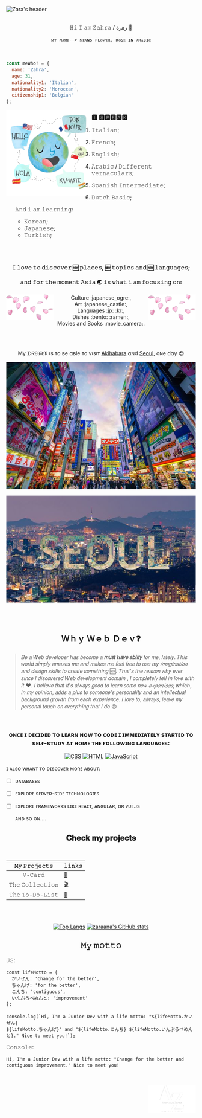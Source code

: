 <!-- Headers -->
![Zara's header](img/header.gif)

<br>
 
  <div align="center"> 
     𝙷𝚒 𝙸 𝚊𝚖  𝚉𝚊𝚑𝚛𝚊 /  زهرة 🌹
   
   <!-- Code Blocks -->
```ᴍʏ ɴᴀᴍᴇ--> ᴍᴇᴀɴs ғʟᴏᴡᴇʀ, ʀᴏsᴇ ɪɴ ᴀʀᴀʙɪᴄ```
</div>

<br>

```javascript
const meWho? = {
  name: 'Zahra',
  age: 31,
  nationality1: 'Italian',
  nationality2: 'Moroccan',
  citizenship1: 'Belgian'
};
```

<img align="left" width="45%" alt="petals" src="img/languages-removebg-preview.png"></img>
<!-- Unordered and Ordered list -->
### 🅸 🆂🅿🅴🅰🅺

1. 𝙸𝚝𝚊𝚕𝚒𝚊𝚗;
1. 𝙵𝚛𝚎𝚗𝚌𝚑;
1. 𝙴𝚗𝚐𝚕𝚒𝚜𝚑;
1. 𝙰𝚛𝚊𝚋𝚒𝚌 / 𝙳𝚒𝚏𝚏𝚎𝚛𝚎𝚗𝚝 𝚟𝚎𝚛𝚗𝚊𝚌𝚞𝚕𝚊𝚛𝚜;
1. 𝚂𝚙𝚊𝚗𝚒𝚜𝚑 𝙸𝚗𝚝𝚎𝚛𝚖𝚎𝚍𝚒𝚊𝚝𝚎;
2. 𝙳𝚞𝚝𝚌𝚑 𝙱𝚊𝚜𝚒𝚌;

   𝙰𝚗𝚍 𝚒 𝚊𝚖  𝚕𝚎𝚊𝚛𝚗𝚒𝚗𝚐:
    * 𝙺𝚘𝚛𝚎𝚊𝚗;
    * 𝙹𝚊𝚙𝚊𝚗𝚎𝚜𝚎;
    * 𝚃𝚞𝚛𝚔𝚒𝚜𝚑;
<br>
<br>


   
####  <p align="center "> 𝙸 𝚕𝚘𝚟𝚎 𝚝𝚘 𝚍𝚒𝚜𝚌𝚘𝚟𝚎𝚛 :new: 𝚙𝚕𝚊𝚌𝚎𝚜, :new: 𝚝𝚘𝚙𝚒𝚌𝚜 𝚊𝚗𝚍 :new: 𝚕𝚊𝚗𝚐𝚞𝚊𝚐𝚎𝚜;
#### <p align="center ">  𝚊𝚗𝚍 𝚏𝚘𝚛 𝚝𝚑𝚎 𝚖𝚘𝚖𝚎𝚗𝚝 𝙰𝚜𝚒𝚊 :earth_asia: 𝚒𝚜 𝚠𝚑𝚊𝚝 𝚒 𝚊𝚖 𝚏𝚘𝚌𝚞𝚜𝚒𝚗𝚐 𝚘𝚗: 

<img align="right" width="25%" alt="petals" src="img/petals.png"></img>
<img align="left" width="25%" alt="petals" src="img/petals.png"></img>


 <!-- 𝙴𝚖𝚘𝚓𝚒 -->
<p align="center"> 
 Culture :japanese_ogre:, <br>
 Art :japanese_castle:, <br>
 Languages :jp: :kr:, <br>
 Dishes :bento: :ramen:, <br>
Movies and Books :movie_camera:. <br>
</p>

<br>
<br>

<!-- links -->
<p align="center" >
 My ᗪᖇᙓᗩᙏ ιѕ тo вe αвle тo vιѕιт
  <a href="https://en.wikipedia.org/wiki/Akihabara">Akihabara</a>
  αɴd
  <a href="https://en.wikipedia.org/wiki/Seoul">Seoul</a>,
 oɴe dαy 😍
</p>

<!-- My dreαм ιѕ тo вe αвle тo vιѕιт 
***[Akihabara](https://en.wikipedia.org/wiki/Akihabara)*** αɴd ***[Seoul :kr:](https://en.wikipedia.org/wiki/Seoul)***, oɴe dαy :heart_eyes: -->

   

<!-- Images -->

<div align="center">  
   
<!--  <img align="left" width="15%" alt="jp" src="img/jpflag.jpg"></img> -->
   ![Akihabara/Japan](https://github.com/zaraana/zaraana/blob/main/img/akihabara.png "秋葉原")

</div>

   
<div align="center"> 
   
   <!-- <img align="left" width="15%" alt="kr" src="img/krflg.jpg"></img> -->
   ![Seol/Korea](https://github.com/zaraana/zaraana/blob/main/img/seoul.jpg "서울")

</div>

<br>
<br>

<!-- Emphasis -->
## <div align="center"> Ｗｈｙ Ｗｅｂ Ｄｅｖ❓


> 𝐵𝑒 𝑎 𝑊𝑒𝑏 𝑑𝑒𝑣𝑒𝑙𝑜𝑝𝑒𝑟 ℎ𝑎𝑠 𝑏𝑒𝑐𝑜𝑚𝑒 𝑎 __𝑚𝑢𝑠𝑡 ℎ𝑎𝑣𝑒 𝑎𝑏𝑙𝑖𝑡𝑦__ 𝑓𝑜𝑟 𝑚𝑒, 𝑙𝑎𝑡𝑒𝑙𝑦.
𝑇ℎ𝑖𝑠 𝑤𝑜𝑟𝑙𝑑 𝑠𝑖𝑚𝑝𝑙𝑦 𝑎𝑚𝑎𝑧𝑒𝑠 𝑚𝑒 𝑎𝑛𝑑 𝑚𝑎𝑘𝑒𝑠 𝑚𝑒 𝑓𝑒𝑒𝑙 𝑓𝑟𝑒𝑒 𝑡𝑜 𝑢𝑠𝑒 𝑚𝑦 *𝑖𝑚𝑎𝑔𝑖𝑛𝑎𝑡𝑖𝑜𝑛* 𝑎𝑛𝑑 𝑑𝑒𝑠𝑖𝑔𝑛 𝑠𝑘𝑖𝑙𝑙𝑠 𝑡𝑜 𝑐𝑟𝑒𝑎𝑡𝑒 𝑠𝑜𝑚𝑒𝑡ℎ𝑖𝑛𝑔 :new:.
𝑇ℎ𝑎𝑡'𝑠 𝑡ℎ𝑒 𝑟𝑒𝑎𝑠𝑜𝑛 𝑤ℎ𝑦 𝑒𝑣𝑒𝑟 𝑠𝑖𝑛𝑐𝑒 𝐼 𝑑𝑖𝑠𝑐𝑜𝑣𝑒𝑟𝑒𝑑 𝑊𝑒𝑏 𝑑𝑒𝑣𝑒𝑙𝑜𝑝𝑚𝑒𝑛𝑡 𝑑𝑜𝑚𝑎𝑖𝑛 , 𝐼 𝑐𝑜𝑚𝑝𝑙𝑒𝑡𝑒𝑙𝑦 𝑓𝑒𝑙𝑙 𝑖𝑛 𝑙𝑜𝑣𝑒 𝑤𝑖𝑡ℎ 𝑖𝑡 :heart:.
> 𝐼 𝑏𝑒𝑙𝑖𝑒𝑣𝑒 𝑡ℎ𝑎𝑡 𝑖𝑡'𝑠 𝑎𝑙𝑤𝑎𝑦𝑠 𝑔𝑜𝑜𝑑 𝑡𝑜 𝑙𝑒𝑎𝑟𝑛 𝑠𝑜𝑚𝑒 𝑛𝑒𝑤 *_𝑒𝑥𝑝𝑒𝑟𝑡𝑖𝑠𝑒𝑠_*, 𝑤ℎ𝑖𝑐ℎ, 𝑖𝑛 𝑚𝑦 𝑜𝑝𝑖𝑛𝑖𝑜𝑛, 𝑎𝑑𝑑𝑠 𝑎 𝑝𝑙𝑢𝑠 𝑡𝑜 𝑠𝑜𝑚𝑒𝑜𝑛𝑒'𝑠 𝑝𝑒𝑟𝑠𝑜𝑛𝑎𝑙𝑖𝑡𝑦 𝑎𝑛𝑑 𝑎𝑛 𝑖𝑛𝑡𝑒𝑙𝑙𝑒𝑐𝑡𝑢𝑎𝑙 𝑏𝑎𝑐𝑘𝑔𝑟𝑜𝑢𝑛𝑑 𝑔𝑟𝑜𝑤𝑡ℎ 𝑓𝑟𝑜𝑚 𝑒𝑎𝑐ℎ 𝑒𝑥𝑝𝑒𝑟𝑖𝑒𝑛𝑐𝑒.
𝐼 𝑙𝑜𝑣𝑒 𝑡𝑜, 𝑎𝑙𝑤𝑎𝑦𝑠, 𝑙𝑒𝑎𝑣𝑒 𝑚𝑦 𝑝𝑒𝑟𝑠𝑜𝑛𝑎𝑙 𝑡𝑜𝑢𝑐ℎ 𝑜𝑛 𝑒𝑣𝑒𝑟𝑦𝑡ℎ𝑖𝑛𝑔 𝑡ℎ𝑎𝑡 𝐼 𝑑𝑜 :smile:

<br>

### <div align="center">  ᴏɴᴄᴇ ɪ ᴅᴇᴄɪᴅᴇᴅ ᴛᴏ ʟᴇᴀʀɴ ʜᴏᴡ ᴛᴏ ᴄᴏᴅᴇ ɪ ɪᴍᴍᴇᴅɪᴀᴛᴇʟʏ sᴛᴀʀᴛᴇᴅ ᴛᴏ sᴇʟғ-sᴛᴜᴅʏ ᴀᴛ ʜᴏᴍᴇ ᴛʜᴇ ғᴏʟʟᴏᴡɪɴɢ ʟᴀɴɢᴜᴀɢᴇs: 
<div align="center">

[![CSS](https://skillicons.dev/icons?i=css)](https://skillicons.dev)
[![HTML](https://skillicons.dev/icons?i=html)](https://skillicons.dev)
[![JavaScript](https://skillicons.dev/icons?i=js)](https://skillicons.dev)

</div>

<!-- Task Lists -->
ɪ ᴀʟsᴏ ᴡʜᴀɴᴛ ᴛᴏ ᴅɪsᴄᴏᴠᴇʀ ᴍᴏʀᴇ ᴀʙᴏᴜᴛ: 
   
- [ ] ᴅᴀᴛᴀʙᴀsᴇs

- [ ] ᴇxᴘʟᴏʀᴇ sᴇʀᴠᴇʀ-sɪᴅᴇ ᴛᴇᴄʜɴᴏʟᴏɢɪᴇs

- [ ] ᴇxᴘʟᴏʀᴇ ғʀᴀᴍᴇᴡᴏʀᴋs ʟɪᴋᴇ ʀᴇᴀᴄᴛ, ᴀɴɢᴜʟᴀʀ, ᴏʀ ᴠᴜᴇ.ᴊs

  ᴀɴᴅ sᴏ ᴏɴ....

<div align="center">
   




   
## 𝐂𝐡𝐞𝐜𝐤 𝐦𝐲 𝐩𝐫𝐨𝐣𝐞𝐜𝐭𝐬

<br>
   
   <!-- Tables -->
   𝙼𝚢 𝙿𝚛𝚘𝚓𝚎𝚌𝚝𝚜                         |   𝚕𝚒𝚗𝚔𝚜                              |
|:------------------------------------:|------------------------------------|
|         𝚅-𝙲𝚊𝚛𝚍                      |[🪪](https://github.com/zaraana/V-Card)|
|        𝚃𝚑𝚎 𝙲𝚘𝚕𝚕𝚎𝚌𝚝𝚒𝚘𝚗               |[🎬](https://github.com/zaraana/The-Collection)|
|         𝚃𝚑𝚎 𝚃𝚘-𝙳𝚘-𝙻𝚒𝚜𝚝              |[📝](https://github.com/zaraana/The-To-Do-List)|


<br>
<br>



[![Top Langs](https://github-readme-stats.vercel.app/api/top-langs/?username=zaraana)](https://github.com/zaraana/github-readme-stats)
[![zaraana's GitHub stats](https://github-readme-stats.vercel.app/api?username=zaraana)](https://github.com/zaraana/github-readme-stats)



## 𝙼𝚢 𝚖𝚘𝚝𝚝𝚘
</div>


𝙹𝚂:
``` 
const lifeMotto = {
  かいぜん: 'Change for the better',
  ちゃんげ: 'for the better',
  こんち: 'contiguous',
  いんぷろべめんと: 'improvement'
};

console.log(`Hi, I'm a Junior Dev with a life motto: "${lifeMotto.かいぜん}
${lifeMotto.ちゃんげ}" and "${lifeMotto.こんち} ${lifeMotto.いんぷろべめんと}." Nice to meet you!`);
```
𝙲𝚘𝚗𝚜𝚘𝚕𝚎:
```
Hi, I'm a Junior Dev with a life motto: "Change for the better and contiguous improvement." Nice to meet you!
```

<br>

<img align="right" width="25%" alt="petals" src="img/logo1.png"></img>


    
 
 


 

